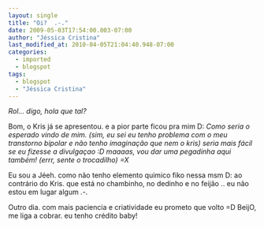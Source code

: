 ```yaml
---
layout: single
title: "Oi?  .-."
date: 2009-05-03T17:54:00.003-07:00
author: "Jéssica Cristina"
last_modified_at: 2010-04-05T21:04:40.948-07:00
categories:
  - imported
  - blogspot
tags:
  - blogspot
  - "Jéssica Cristina"
---
```


<span style="font-style: italic;font-size:100%;">Rol... digo, hola que tal? <span style="font-size:100%;">

Bom, o Kris já se apresentou. e a pior parte ficou pra mim D:
 <span style="font-style: italic;font-size:100%;">Como seria o esperado <span style="font-size:100%;">vindo de mim. (sim, eu sei eu tenho problema com o meu transtorno bipolar e não tenho imaginação que nem o kris)
seria mais fácil se eu fizesse a divulgaçao :D   maaaas, vou dar uma pegadinha aqui também!  (errr, sente o trocadilho)  =X

Eu sou a Jéeh. como não tenho elemento quimico fiko nessa msm D:    ao contrário do Kris. que está no chambinho, no dedinho e no feijão .. eu não estou em lugar algum .-.

Outro dia. com mais paciencia e criatividade eu prometo que volto =D
BeijO, me liga a cobrar. eu tenho crédito baby! 